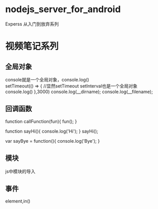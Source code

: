 # nodejs_server_for_android
Experss 从入门到放弃系列
# 视频笔记系列
## 全局对象
console就是一个全局对象，console.log()  
setTimeout(() => {   //显然setTimeout  setInterval也是一个全局对象
    console.log()
},3000)
console.log(__dirname);
console.log(__filename);
## 回调函数
function callFunction(fun){
    fun();
}

function sayHi(){
    console.log('Hi');
}
sayHi();

var sayBye = function(){
    console.log('Bye');
}
## 模块
js中模块的导入
## 事件
element,in()
